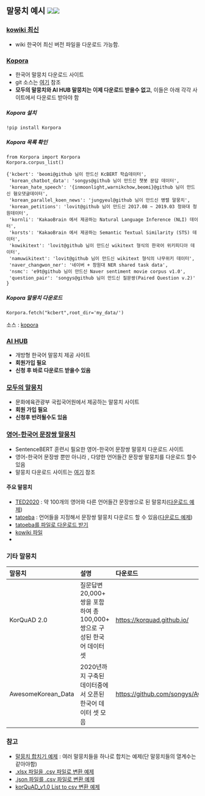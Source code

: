 ## 말뭉치 예시 <img src="https://img.shields.io/badge/Pytorch-EE4C2C?style=flat-square&logo=Pytorch&logoColor=white"/><img src="https://img.shields.io/badge/Python-3766AB?style=flat-square&logo=Python&logoColor=white"/></a>
### [kowiki 최신](https://dumps.wikimedia.org/kowiki/)
- wiki 한국어 최신 버전 파일을 다운로드 가능함.

### [Kopora](https://ko-nlp.github.io/Korpora/)
- 한국어 말뭉치 다운로드 사이트
- git 소스는 [여기](https://github.com/ko-nlp/Korpora) 참조
- **모두의 말뭉치와 AI HUB 말뭉치는 이제 다운로드 받을수 없고**, 이들은 아래 각각 사이트에서 다운로드 받아야 함

##### Kopora 설치
```
!pip install Korpora
```
##### Kopora 목록 확인
```
from Korpora import Korpora
Korpora.corpus_list()

{'kcbert': 'beomi@github 님이 만드신 KcBERT 학습데이터',
 'korean_chatbot_data': 'songys@github 님이 만드신 챗봇 문답 데이터',
 'korean_hate_speech': '{inmoonlight,warnikchow,beomi}@github 님이 만드신 혐오댓글데이터',
 'korean_parallel_koen_news': 'jungyeul@github 님이 만드신 병렬 말뭉치',
 'korean_petitions': 'lovit@github 님이 만드신 2017.08 ~ 2019.03 청와대 청원데이터',
 'kornli': 'KakaoBrain 에서 제공하는 Natural Language Inference (NLI) 데이터',
 'korsts': 'KakaoBrain 에서 제공하는 Semantic Textual Similarity (STS) 데이터',
 'kowikitext': 'lovit@github 님이 만드신 wikitext 형식의 한국어 위키피디아 데이터',
 'namuwikitext': 'lovit@github 님이 만드신 wikitext 형식의 나무위키 데이터',
 'naver_changwon_ner': '네이버 + 창원대 NER shared task data',
 'nsmc': 'e9t@github 님이 만드신 Naver sentiment movie corpus v1.0',
 'question_pair': 'songys@github 님이 만드신 질문쌍(Paired Question v.2)' }
```
##### Kopora 말뭉치 다운로드
```
Korpora.fetch("kcbert",root_dir='my_data/')
```
소스 : [kopora](https://github.com/kobongsoo/BERT/blob/master/corpus_sample/Korpora.ipynb)

### [AI HUB](https://aihub.or.kr/)
- 개방형 한국어 말뭉치 제공 사이트
- **회원가입 필요**
- **신청 후 바로 다운로드 받을수 있음**

### [모두의 말뭉치](https://corpus.korean.go.kr/)
- 문화에육관광부 국립국어원에서 제공하는 말뭉치 사이트
- **회원 가입 필요**
- **신청후 반려될수도 있음**

###  [영어-한국어 문장쌍 말뭉치](https://github.com/UKPLab/sentence-transformers/tree/master/examples/training/multilingual)
- SentenceBERT 훈련시 필요한 영어-한국어 문장쌍 말뭉치 다운로드 사이트
- 영어-한국어 문장쌍 뿐만 아니라 , 다양한 언어들간 문장쌍 말뭉치를 다운로드 할수 있음
- 말뭉치 다운로드 사이트는 [여기](https://public.ukp.informatik.tu-darmstadt.de/reimers/sentence-transformers/datasets/) 참조
#### 주요 말뭉치
- [TED2020](https://sbert.net/datasets/ted2020.tsv.gz) : 약 100개의 영어와 다른 언어들간 문장쌍으로 된 말뭉치([다운로드 예제](https://github.com/kobongsoo/BERT/blob/master/corpus_sample/get_parallel_data_ted2020.ipynb))
- [tatoeba](https://downloads.tatoeba.org/exports/) : 언어들을 지정해서 문장쌍 말뭉치 다운로드 할 수 있음([다운로드 예제](https://github.com/kobongsoo/BERT/blob/master/corpus_sample/get_parallel_data_tatoeba.ipynb))
- [tatoeba를 파일로 다운로드 받기](http://www.manythings.org/anki/)
- [kowiki 파일 ](https://dumps.wikimedia.org/kowiki/)
- 
### 기타 말뭉치
| 말뭉치 |설명 | 다운로드|
|:-----------|:--------------------------------------------|:----------|
|KorQuAD 2.0|질문답변 20,000+ 쌍을 포함하여 총 100,000+ 쌍으로 구성된 한국어 데이터셋 | https://korquad.github.io/|
|AwesomeKorean_Data| 2020년까지 구축된 데이터중에서 오픈된 한국어 데이터 셋 모음|https://github.com/songys/AwesomeKorean_Data|

### 참고
- [말뭉치 합치기 예제](https://github.com/kobongsoo/BERT/blob/master/corpus_sample/merge_files.ipynb) : 여러 말뭉치들을 하나로 합치는 예제(단 말뭉치들의 열계수는 같아야함)
- [.xlsx 파일을 .csv 파일로 변환 예제](https://github.com/kobongsoo/BERT/blob/master/corpus_sample/xlsx-to-csv.ipynb)
- [.json 파일를 .csv 파일로 변환 예제](https://github.com/kobongsoo/BERT/blob/master/corpus_sample/json-to-csv.ipynb)
- [korQuAD_v1.0 List to csv 변환 예제](https://github.com/kobongsoo/BERT/blob/master/corpus_sample/korQuADv1.0_json-to-list-to-csv.ipynb)
